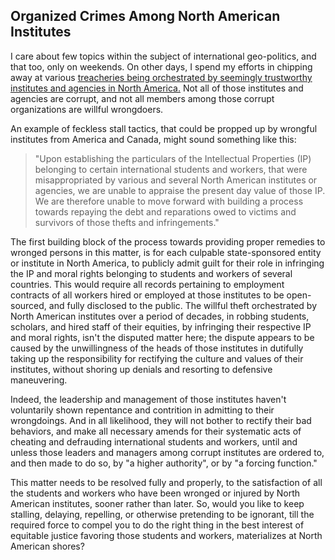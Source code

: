## Organized Crimes Among North American Institutes

I care about few topics within the subject of international geo-politics, and that too, only on weekends. On other days, I spend my efforts in chipping away at various [treacheries being orchestrated by seemingly trustworthy institutes and agencies in North America.](https://github.com/true-hindsight/long-overdue-justice?tab=readme-ov-file#3-violations-of-workers-intellectual-property-and-moral-rights-via-north-american-universities) Not all of those institutes and agencies are corrupt, and not all members among those corrupt organizations are willful wrongdoers. 

An example of feckless stall tactics, that could be propped up by wrongful institutes from America and Canada, might sound something like this: 

>"Upon establishing the particulars of the Intellectual Properties (IP) belonging to certain international students and workers, that were misappropriated by various and several North American institutes or agencies, we are unable to appraise the present day value of those IP. We are therefore unable to move forward with building a process towards repaying the debt and reparations owed to victims and survivors of those thefts and infringements." 

The first building block of the process towards providing proper remedies to wronged persons in this matter, is for each culpable state-sponsored entity or institute in North America, to publicly admit guilt for their role in infringing the IP and moral rights belonging to students and workers of several countries. This would require all records pertaining to employment contracts of all workers hired or employed at those institutes to be open-sourced, and fully disclosed to the public. The willful theft orchestrated by North American institutes over a period of decades, in robbing students, scholars, and hired staff of their equities, by infringing their respective IP and moral rights, isn't the disputed matter here; the dispute appears to be caused by the unwillingness of the heads of those institutes in dutifully taking up the responsibility for rectifying the culture and values of their institutes, without shoring up denials and resorting to defensive maneuvering.   

Indeed, the leadership and management of those institutes haven't voluntarily shown repentance and contrition in admitting to their wrongdoings. And in all likelihood, they will not bother to rectify their bad behaviors, and make all necessary amends for their systematic acts of cheating and defrauding international students and workers, until and unless those leaders and managers among corrupt institutes are ordered to, and then made to do so, by "a higher authority", or by "a forcing function."  

This matter needs to be resolved fully and properly, to the satisfaction of all the students and workers who have been wronged or injured by North American institutes, sooner rather than later. So, would you like to keep stalling, delaying, repelling, or otherwise pretending to be ignorant, till the required force to compel you to do the right thing in the best interest of equitable justice favoring those students and workers, materializes at North American shores? 